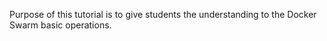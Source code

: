 Purpose of this tutorial is to give students the understanding to the Docker Swarm basic operations.
